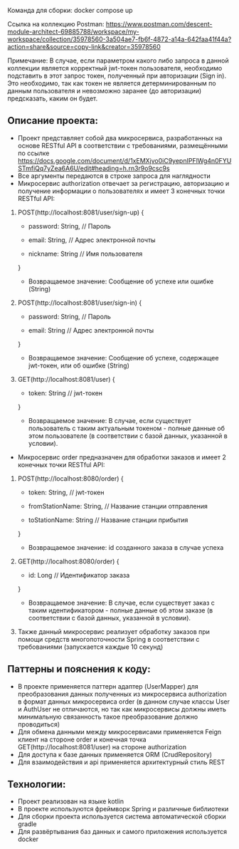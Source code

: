 Команда для сборки: docker compose up

Ссылка на коллекцию Postman: https://www.postman.com/descent-module-architect-69885788/workspace/my-workspace/collection/35978560-3a504ae7-fb6f-4872-a14a-642faa41f44a?action=share&source=copy-link&creator=35978560

Примечание: В случае, если параметром какого либо запроса в данной коллекции является корректный jwt-токен пользователя, необходимо подставить в этот запрос токен, полученный при авторизации (Sign in). Это необходимо, так как токен не является детерминированным по данным пользователя и невозможно заранее (до авторизации) предсказать, каким он будет.


Описание проекта:
-
- Проект представляет собой два микросервиса, разработанных на основе RESTful API в соответствии с требованиями, размещёнными по ссылке https://docs.google.com/document/d/1xEMXjvo0iC9yepnIPFlWg4n0FYUSTmfiQq7yZea6A6U/edit#heading=h.rn3r9o9csc9s
- Все аргументы передаются в строке запроса для наглядности
- Микросервис authorization отвечает за регистрацию, авторизацию и получение информации о пользователях и имеет 3 конечных точки RESTful API:
1) POST(http://localhost:8081/user/sign-up) {

    - password: String, // Пароль

     - email: String, // Адрес электронной почты

     - nickname: String // Имя пользователя

   }

    - Возвращаемое значение: Сообщение об успехе или ошибке (String)
2) POST(http://localhost:8081/user/sign-in) {

    - password: String, // Пароль

    - email: String // Адрес электронной почты

   }

   - Возвращаемое значение: Сообщение об успехе, содержащее jwt-токен, или об ошибке (String)
3) GET(http://localhost:8081/user) {

   - token: String // jwt-токен

   }

   - Возвращаемое значение: В случае, если существует пользователь с таким актуальным токеном - полные данные об этом пользователе (в соответствии с базой данных, указанной в условии).
- Микросервис order предназначен для обработки заказов и имеет 2 конечных точки RESTful API:
1) POST(http://localhost:8080/order) {

   - token: String, // jwt-токен

   - fromStationName: String, // Название станции отправления

   - toStationName: String // Название станции прибытия

   }

   - Возвращаемое значение: id созданного заказа в случае успеха
2) GET(http://localhost:8080/order) {

   - id: Long // Идентификатор заказа

   }

    - Возвращаемое значение: В случае, если существует заказ с таким идентификатором - полные данные об этом заказе (в соответствии с базой данных, указанной в условии).

3) Также данный микросервис реализует обработку заказов при помощи средств многопоточности Spring в соответствии с требованиями (запускается каждые 10 секунд)

Паттерны и пояснения к коду:
-
- В проекте применяется паттерн адаптер (UserMapper) для преобразования данных полученных из микросервиса authorization в формат данных микросервиса order (в данном случае классы User и AuthUser не отличаются, но так как микросервисы должны иметь минимальную связанность такое преобразование должно проводиться)
- Для обмена данными между микросервисами применяется Feign клиент на стороне order и конечная точка GET(http://localhost:8081/user) на стороне authorization
- Для доступа к базе данных применяется ORM (CrudRepository)
- Для взаимодействия и api применяется архитектурный стиль REST

Технологии: 
- 
- Проект реализован на языке kotlin
- В проекте используются фреймворк Spring и различные библиотеки
- Для сборки проекта используется система автоматической сборки gradle
- Для развёртывания баз данных и самого приложения используется docker


